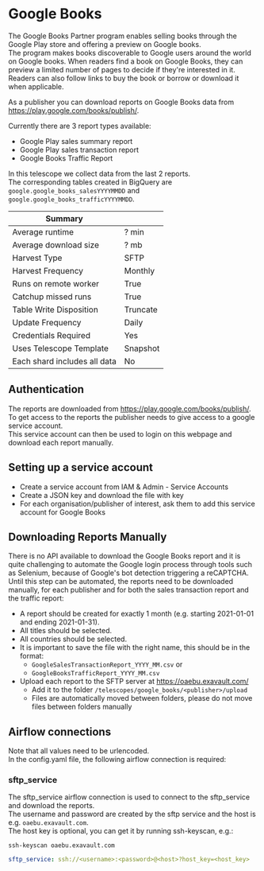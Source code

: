 # Google Books
The Google Books Partner program enables selling books through the Google Play store and offering a preview on Google books.  
The program makes books discoverable to Google users around the world on Google books. When readers find a book on Google Books, they can preview a limited number of pages to decide if they're interested in it. 
Readers can also follow links to buy the book or borrow or download it when applicable.

As a publisher you can download reports on Google Books data from https://play.google.com/books/publish/.  

Currently there are 3 report types available:
- Google Play sales summary report
- Google Play sales transaction report
- Google Books Traffic Report

In this telescope we collect data from the last 2 reports.  
The corresponding tables created in BigQuery are `google.google_books_salesYYYYMMDD` and `google.google_books_trafficYYYYMMDD`.

| Summary                 |        |
|-------------------------|--------|
| Average runtime         |   ? min |
| Average download size   |   ? mb |
| Harvest Type            |  SFTP  |
| Harvest Frequency       | Monthly|
| Runs on remote worker   |  True  |
| Catchup missed runs     |  True  |
| Table Write Disposition |Truncate|
| Update Frequency        |  Daily |
| Credentials Required    |   Yes  |
| Uses Telescope Template |Snapshot|
| Each shard includes all data |   No    |


## Authentication
The reports are downloaded from https://play.google.com/books/publish/. To get access to the reports the publisher needs to give access to a google service account.  
This service account can then be used to login on this webpage and download each report manually.

## Setting up a service account
* Create a service account from IAM & Admin - Service Accounts
* Create a JSON key and download the file with key
* For each organisation/publisher of interest, ask them to add this service account for Google Books

## Downloading Reports Manually
There is no API available to download the Google Books report and it is quite challenging to automate the Google login process through tools such as Selenium, because of Google's bot detection triggering a reCAPTCHA.  
Until this step can be automated, the reports need to be downloaded manually, for each publisher and for both the sales transaction report and the traffic report: 
*  A report should be created for exactly 1 month (e.g. starting 2021-01-01 and ending 2021-01-31). 
*  All titles should be selected.
*  All countries should be selected.
*  It is important to save the file with the right name, this should be in the format:
    *  `GoogleSalesTransactionReport_YYYY_MM.csv` or
    *  `GoogleBooksTrafficReport_YYYY_MM.csv`
*  Upload each report to the SFTP server at https://oaebu.exavault.com/
    *   Add it to the folder `/telescopes/google_books/<publisher>/upload`
    *   Files are automatically moved between folders, please do not move files between folders manually

## Airflow connections
Note that all values need to be urlencoded.  
In the config.yaml file, the following airflow connection is required:  

### sftp_service
The sftp_service airflow connection is used to connect to the sftp_service and download the reports.  
The username and password are created by the sftp service and the host is e.g. `oaebu.exavault.com`.  
The host key is optional, you can get it by running ssh-keyscan, e.g.:
```
ssh-keyscan oaebu.exavault.com
```

```yaml
sftp_service: ssh://<username>:<password>@<host>?host_key=<host_key>
```


